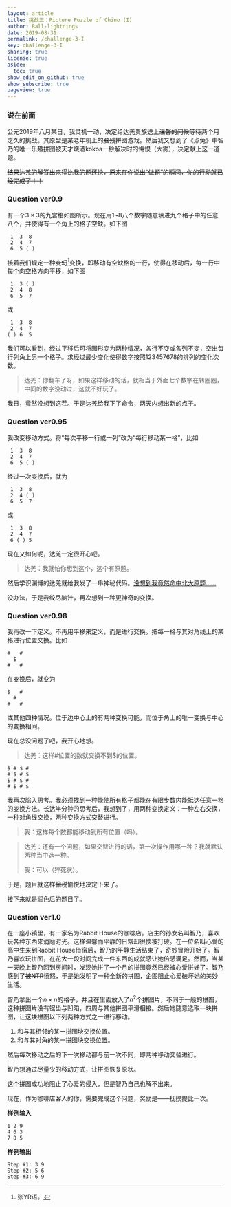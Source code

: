 ```yaml
---
layout: article
title: 挑战三：Picture Puzzle of Chino (I)
author: Ball-lightnings
date: 2019-08-31
permalink: /challenge-3-I
key: challenge-3-I
sharing: true
license: true
aside:
  toc: true
show_edit_on_github: true
show_subscribe: true
pageview: true
---
```


### 说在前面

公元2019年八月某日，我灵机一动，决定给达羌贵族送上~~温馨的问候~~等待两个月之久的挑战。其原型是某老年机上的~~脑残~~拼图游戏。然后我又想到了《点兔》中智乃的唯一乐趣拼图被天才烧酒kokoa一秒解决时的悔恨（大雾），决定献上这一道题。

~~结果达羌的解答出来得比我的题还快，原来在你说出“做题”的瞬间，你的行动就已经完成了！！~~

### Question ver0.9

有一个$3\times 3$的九宫格如图所示。现在用$1$~$8$八个数字随意填进九个格子中的任意八个，并使得有一个角上的格子空缺。如下图

     1  3  8
     2  4  7
     6  5 ( )

接着我们规定一种~~变幻~~[^shift]变换，即移动有空缺格的一行，使得在移动后，每一行中每个向空格方向平移，如下图

     1  3 ( )
     2  4  8
     6  5  7

或

     1  3  8
     2  4  7
    ( ) 6  5

我们可以看到，经过平移后可将图形变为两种情况，各行不变或各列不变，空出每行列角上另一个格子。求经过最少变化使得数字按照123457678的排列的变化次数。

> 达羌：你翻车了呀，如果这样移动的话，就相当于外面七个数字在转圈圈，中间的数字没动过，这就不好玩了。

我日，竟然没想到这茬。于是达羌给我下了命令，两天内想出新的点子。

### Question ver0.95

我改变移动方式。将“每次平移一行或一列”改为“每行移动某一格”，比如

     1  3  8
     2  4  7
     6  5 ( )
 
经过一次变换后，就为

     1  3  8
     2  4 ( )
     6  5  7

或

     1  3  8
     2  4  7
     6 ( ) 5

现在又如何呢，达羌一定很开心吧。

> 达羌：我就怕你想到这个，这个有原题。

然后学识渊博的达羌就给我发了一串神秘代码。[没想到我竟然命中北大原题……](http://poj.org/problem?id=1077)

没办法，于是我绞尽脑汁，再次想到一种更神奇的变换。

### Question ver0.98

我再改一下定义。不再用平移来定义，而是进行交换。把每一格与其对角线上的某格进行位置交换。比如

    #   #
      $
    #   #

在变换后，就变为

    $   #
      #
    #   #

或其他四种情况。位于边中心上的有两种变换可能，而位于角上的唯一变换与中心的变换相同。

现在总没问题了吧，我开心地想。

> 达羌：这样#位置的数就交换不到$的位置。

    $ # $ #
    # $ # $
    $ # $ #
    # $ # $

我再次陷入思考。我必须找到一种能使所有格子都能在有限步数内能抵达任意一格的变换方法。长达半分钟的思考后，我想到了，用两种变换定义：一种左右交换，一种对角线交换，两种变换方式交替进行。

> 我：这样每个数都能移动到所有位置（吗）。

> 达羌：还有一个问题，如果交替进行的话，第一次操作用哪一种？我就默认两种当中选一种。
>
> 我：可以（猝死状）。

于是，题目就这样~~偷税~~愉悦地决定下来了。

接下来就是润色后的题目了。

### Question ver1.0

在一座小镇里，有一家名为Rabbit House的咖啡店。店主的孙女名叫智乃，喜欢玩各种东西来消磨时光。这样温馨而平静的日常却很快被打破。在一位名叫心爱的高中生来到Rabbit House借宿后，智乃的平静生活结束了，奇妙冒险开始了。智乃喜欢玩拼图，在花大一段时间完成一件东西的成就感让她倍感满足。然而，当某一天晚上智乃回到房间时，发现她拼了一个月的拼图竟然已经被心爱拼好了。智乃感到了~~被NTR~~愤怒，于是她发明了一种全新的拼图，企图阻止心爱破坏她的美妙生活。

智乃拿出一个$n\times n$的格子，并且在里面放入了$n^2$个拼图片，不同于一般的拼图，这种拼图片没有锯齿与凹陷，四周与其他拼图平滑相接。然后她随意选取一块拼图，让这块拼图以下列两种方式之一进行移动。

1. 和与其相邻的某一拼图块交换位置。
2. 和与其对角的某一拼图块交换位置。

然后每次移动之后的下一次移动都与前一次不同，即两种移动交替进行。

智乃想通过尽量少的移动方式，让拼图恢复原状。

这个拼图成功地阻止了心爱的侵入，但是智乃自己也解不出来。

现在，作为咖啡店客人的你，需要完成这个问题，奖励是——抚摸提比一次。

**样例输入**

    1 2 9
    4 6 3
    7 8 5

**样例输出**

    Step #1: 3 9
    Step #2: 5 6
    Step #3: 6 9

[^shift]: 张YR语。
